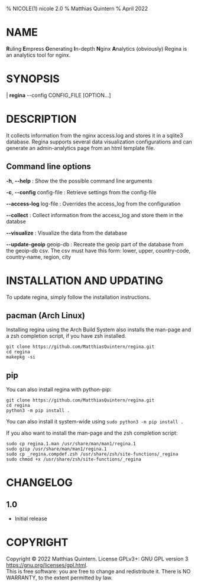 % NICOLE(1) nicole 2.0
% Matthias Quintern
% April 2022

# NAME
**R**uling **E**mpress **G**enerating **I**n-depth **N**ginx **A**nalytics (obviously)
Regina is an analytics tool for nginx.

# SYNOPSIS
| **regina** --config CONFIG_FILE [OPTION...]

# DESCRIPTION
It collects information from the nginx access.log and stores it in a sqlite3 database.
Regina supports several data visualization configurations and can generate an admin-analytics page from an html template file.

## Command line options
**-h**, **--help**
: Show the the possible command line arguments

**-c**, **--config** config-file
: Retrieve settings from the config-file

**--access-log** log-file
: Overrides the access_log from the configuration

**--collect**
: Collect information from the access_log and store them in the databse

**--visualize**
: Visualize the data from the database

**--update-geoip** geoip-db
: Recreate the geoip part of the database from the geoip-db csv. The csv must have this form: lower, upper, country-code, country-name, region, city

# INSTALLATION AND UPDATING
To update regina, simply follow the installation instructions.

## pacman (Arch Linux)
Installing regina using the Arch Build System also installs the man-page and a zsh completion script, if you have zsh installed.
```shell
git clone https://github.com/MatthiasQuintern/regina.git
cd regina
makepkg -si
```

## pip
You can also install regina with python-pip:
```shell
git clone https://github.com/MatthiasQuintern/regina.git
cd regina
python3 -m pip install .
```
You can also install it system-wide using `sudo python3 -m pip install .`

If you also want to install the man-page and the zsh completion script:
```shell
sudo cp regina.1.man /usr/share/man/man1/regina.1
sudo gzip /usr/share/man/man1/regina.1
sudo cp _regina.compdef.zsh /usr/share/zsh/site-functions/_regina
sudo chmod +x /usr/share/zsh/site-functions/_regina
```

# CHANGELOG
## 1.0
- Initial release

# COPYRIGHT
Copyright  ©  2022  Matthias  Quintern.  License GPLv3+: GNU GPL version 3 <https://gnu.org/licenses/gpl.html>.\
This is free software: you are free to change and redistribute it.  There is NO WARRANTY, to the extent permitted by law.
